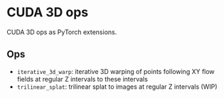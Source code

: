 # CUDA 3D ops

CUDA 3D ops as PyTorch extensions.

## Ops

- `iterative_3d_warp`: iterative 3D warping of points following XY flow fields at regular Z intervals to these intervals
- `trilinear_splat`: trilinear splat to images at regular Z intervals (WIP)
